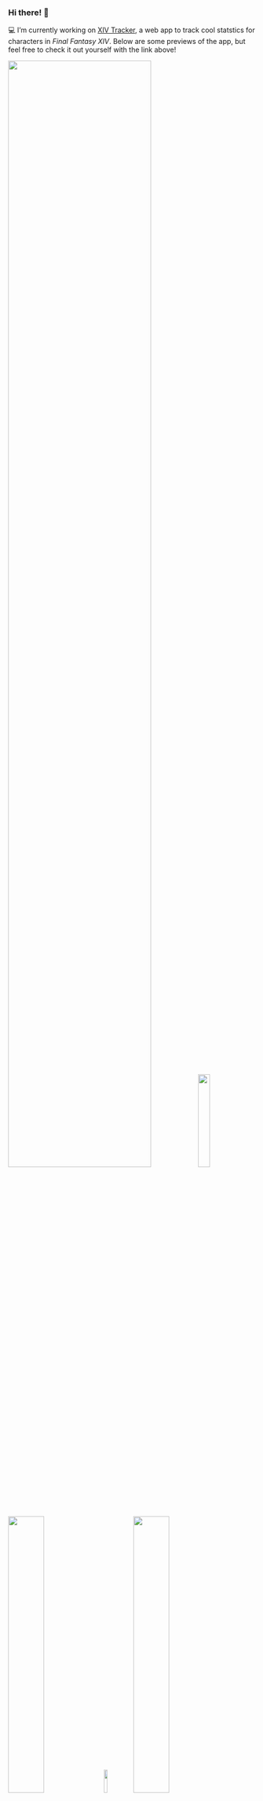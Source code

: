 ### Hi there! 👋

💻 I’m currently working on [XIV Tracker](https://www.xivtracker.gg/), a web app to track cool statstics for characters in *Final Fantasy XIV*. Below are some previews of the app, but feel free to check it out yourself with the link above!

<div>
  <img src="https://user-images.githubusercontent.com/59471444/235070858-987390e1-eb9c-4051-b40c-d1d34c9043cd.png" style="width: 76%" />
  <img src="https://user-images.githubusercontent.com/59471444/235075638-b89f4409-197d-495a-aefe-665d1600bc49.png" style="width: 22%"/>
  <img src="https://user-images.githubusercontent.com/59471444/235071704-ab5e92b6-0587-4d30-8816-69d239aa296d.png" style="width: 38%" /> 
  <img src="https://user-images.githubusercontent.com/59471444/235068153-6085dfa7-b731-4302-8af7-cc32dd9ebf04.png" style="width: 11%"/>
  <img src="https://user-images.githubusercontent.com/59471444/235072159-c7810401-4d9a-47c2-9add-e635e88e0778.png" style="width: 38%" />
  <img src="https://user-images.githubusercontent.com/59471444/235075948-adbfeb8d-d37b-425e-8a23-1f4d7d89ddd1.png" style="width: 11%"/>
</div>


 
 
🌱 I’m currently learning more about unit and integration testing for web applications, particularly Jest for ReactJS.

📫 You can reach me on damonligreenhalgh@gmail.com

![Damon's GitHub Stats](https://github-readme-stats.vercel.app/api?username=DamonGreenhalgh&show_icons=true&theme=transparent)
